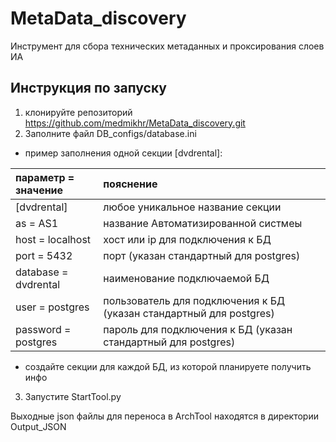 # MetaData_discovery

Инструмент для сбора технических метаданных и проксирования слоев ИА

## Инструкция по запуску

1. клонируйте репозиторий https://github.com/medmikhr/MetaData_discovery.git
2. Заполните файл DB_configs/database.ini

 - пример заполнения одной секции [dvdrental]:

параметр = значение | пояснение
:------------  | :------------
[dvdrental] | любое уникальное название секции
as = AS1 | название Автоматизированной систмеы
host = localhost | хост или ip для подключения к БД
port = 5432 | порт (указан стандартный для postgres)
database = dvdrental | наименование подключаемой БД
user = postgres | пользователь для подключения к БД (указан стандартный для postgres)
password = postgres | пароль для подключения к БД (указан стандартный для postgres)

 - создайте секции для каждой БД, из которой планируете получить инфо

3. Запустите StartTool.py

Выходные json файлы для переноса в ArchTool находятся в директории Output_JSON
